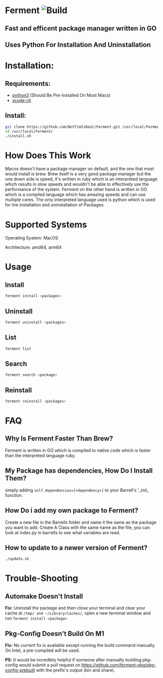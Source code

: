 # Ferment  ![Build](https://github.com/NotTimIsReal/Ferment/actions/workflows/build.yml/badge.svg)
## Fast and efficent package manager written in GO
## Uses Python For Installation And Uninstallation
# Installation:

## Requirements:
- [python3](https://www.python.org/) (Should Be Pre-Installed On Most Macs)
- [xcode-cli](https://www.freecodecamp.org/news/install-xcode-command-line-tools/)

## Install:
```sh
git clone https://github.com/NotTimIsReal/Ferment.git /usr/local/Ferment/
cd /usr/local/Ferment/
./install.sh
```

# How Does This Work
Macos doesn't have a package manager on default, and the one that most would install is brew. Brew itself is a very good package manager but the one down side is speed, it's written in ruby which is an interpreted language which results in slow speeds and wouldn't be able to effectively use the performance of the system. Ferment on the other hand is written in GO which is a compiled language which has amazing speeds and can use multiple cores. The only interpreted language used is python which is used for the installation and uninstallation of Packages.

# Supported Systems
Operating System: MacOS

Architecture: amd64, arm64

# Usage
## Install
```sh
ferment install <packages>
```
## Uninstall
```sh
ferment uninstall <packages>
```
## List
```sh
ferment list
```
## Search
```sh
ferment search <package>
```
## Reinstall
```sh
ferment reinstall <packages>
```
# FAQ
## Why Is Ferment Faster Than Brew?
Ferment is written in GO which is compiled to native code which is faster than the interpreted language ruby.
## My Package has dependencies, How Do I Install Them?
simply adding `self.dependencies=[<dependency>]` to your Barrell's '\__init\__ function.
## How Do i add my own package to Ferment?
Create a new file in the Barrells folder and name it the same as the package you want to add. Create A Class with the same name as the file, you can look at index.py in barrells to see what variables are read. 

## How to update to a newer version of Ferment?
```sh
./update.sh
```

# Trouble-Shooting
## Automake Doesn't Install
**Fix:** Uninstall the package and then close your terminal and clear your cache at `/tmp/ and ~/Library/Caches/`, open a new terminal window and run `ferment install <package>`
## Pkg-Config Doesn't Build On M1
**Fix:** No current fix is available except running the build command manually. On Intel, a pre-compiled will be used.

**PS:** It would be incredibly helpful if someone after manually building pkg-config would submit a pull request on https://github.com/ferment-pkg/pkg-config-prebuilt with the prefix's output (bin and share).




